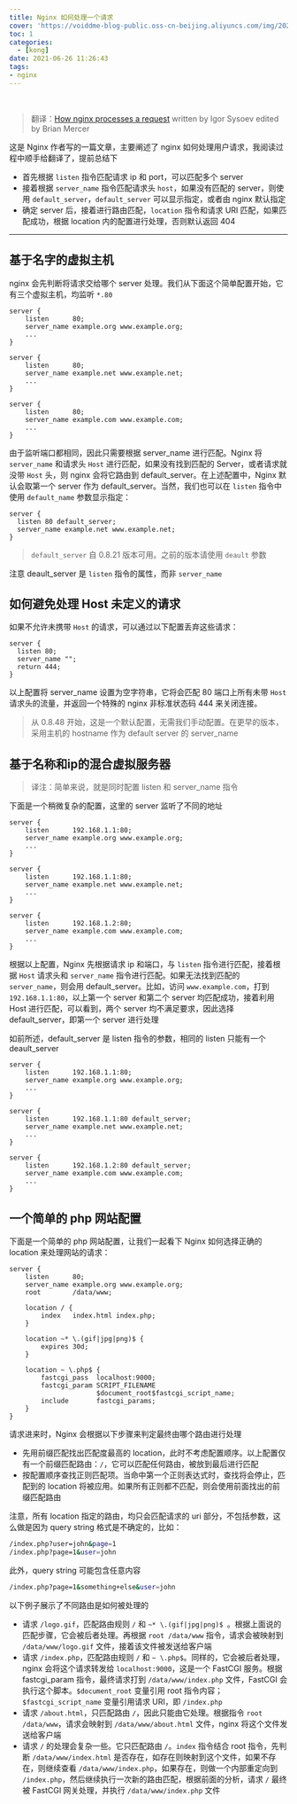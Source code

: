 ```yaml
---
title: Nginx 如何处理一个请求
cover: 'https://voiddme-blog-public.oss-cn-beijing.aliyuncs.com/img/2021/06/20210626131623.png'
toc: 1
categories:
  - [kong]
date: 2021-06-26 11:26:43
tags:
- nginx
---
```


<br>

> 翻译：[How nginx processes a request](https://nginx.org/en/docs/http/request_processing.html)
> written by Igor Sysoev
> edited by Brian Mercer

这是 Nginx 作者写的一篇文章，主要阐述了 nginx 如何处理用户请求，我阅读过程中顺手给翻译了，提前总结下
- 首先根据 `listen` 指令匹配请求 ip 和 port，可以匹配多个 server
- 接着根据 `server_name` 指令匹配请求头 `host`，如果没有匹配的 server，则使用 `default_server`，`default_server` 可以显示指定，或者由 nginx 默认指定
- 确定 server 后，接着进行路由匹配，`location` 指令和请求 URI 匹配，如果匹配成功，根据 location 内的配置进行处理，否则默认返回 404

-----

<!-- more -->

## 基于名字的虚拟主机

nginx 会先判断将请求交给哪个 server 处理。我们从下面这个简单配置开始，它有三个虚拟主机，均监听 `*.80` 

```nginx
server {
    listen      80;
    server_name example.org www.example.org;
    ...
}

server {
    listen      80;
    server_name example.net www.example.net;
    ...
}

server {
    listen      80;
    server_name example.com www.example.com;
    ...
}
```

由于监听端口都相同，因此只需要根据 server_name 进行匹配。Nginx 将 `server_name` 和请求头 `Host` 进行匹配，如果没有找到匹配的 Server，或者请求就没带 `Host` 头，则 nginx 会将它路由到 default_server。在上述配置中，Nginx 默认会取第一个 server 作为 default_server。当然，我们也可以在 `listen` 指令中使用 `default_name` 参数显示指定：

```nginx
server {
  listen 80 default_server;
  server_name example.net www.example.net;
}
```

> `default_server` 自 0.8.21 版本可用。之前的版本请使用 `deault` 参数 

注意 deault_server 是 `listen` 指令的属性，而非 `server_name`

## 如何避免处理 Host 未定义的请求

如果不允许未携带 `Host` 的请求，可以通过以下配置丢弃这些请求：

```nginx
server {
  listen 80;
  server_name "";
  return 444;
}
```

以上配置将 server_name 设置为空字符串，它将会匹配 80 端口上所有未带 `Host` 请求头的流量，并返回一个特殊的 nginx 非标准状态码 444 来关闭连接。

> 从 0.8.48 开始，这是一个默认配置，无需我们手动配置。在更早的版本，采用主机的 hostname 作为 default server 的 server_name

## 基于名称和ip的混合虚拟服务器

> 译注：简单来说，就是同时配置 listen 和 server_name 指令

下面是一个稍微复杂的配置，这里的 server 监听了不同的地址

```nginx
server {
    listen      192.168.1.1:80;
    server_name example.org www.example.org;
    ...
}

server {
    listen      192.168.1.1:80;
    server_name example.net www.example.net;
    ...
}

server {
    listen      192.168.1.2:80;
    server_name example.com www.example.com;
    ...
}
```

根据以上配置，Nginx 先根据请求 ip 和端口，与 `listen` 指令进行匹配，接着根据 `Host` 请求头和 `server_name` 指令进行匹配。如果无法找到匹配的 `server_name`，则会用 default_server。比如，访问 `www.example.com`，打到 `192.168.1.1:80`，以上第一个 server 和第二个 server 均匹配成功，接着利用 Host 进行匹配，可以看到，两个 server 均不满足要求，因此选择 default_server，即第一个 server 进行处理

如前所述，default_server 是 listen 指令的参数，相同的 listen 只能有一个 deault_server

```nginx 
server {
    listen      192.168.1.1:80;
    server_name example.org www.example.org;
    ...
}

server {
    listen      192.168.1.1:80 default_server;
    server_name example.net www.example.net;
    ...
}

server {
    listen      192.168.1.2:80 default_server;
    server_name example.com www.example.com;
    ...
}
```

## 一个简单的 php 网站配置

下面是一个简单的 php 网站配置，让我们一起看下 Nginx 如何选择正确的 location 来处理网站的请求：

```nginx
server {
    listen      80;
    server_name example.org www.example.org;
    root        /data/www;

    location / {
        index   index.html index.php;
    }

    location ~* \.(gif|jpg|png)$ {
        expires 30d;
    }

    location ~ \.php$ {
        fastcgi_pass  localhost:9000;
        fastcgi_param SCRIPT_FILENAME
                      $document_root$fastcgi_script_name;
        include       fastcgi_params;
    }
}
```

请求进来时，Nginx 会根据以下步骤来判定最终由哪个路由进行处理
- 先用前缀匹配找出匹配度最高的 location，此时不考虑配置顺序。以上配置仅有一个前缀匹配路由：`/`，它可以匹配任何路由，被放到最后进行匹配
- 按配置顺序查找正则匹配项。当命中第一个正则表达式时，查找将会停止，匹配到的 location 将被应用。如果所有正则都不匹配，则会使用前面找出的前缀匹配路由

注意，所有 location 指定的路由，均只会匹配请求的 uri 部分，不包括参数，这么做是因为 query string 格式是不确定的，比如：

```bash
/index.php?user=john&page=1
/index.php?page=1&user=john
```

此外，query string 可能包含任意内容

```bash
/index.php?page=1&something+else&user=john
```

以下例子展示了不同路由是如何被处理的
- 请求 `/logo.gif`，匹配路由规则 `/` 和 `~* \.(gif|jpg|png)$ `。根据上面说的匹配步骤，它会被后者处理。再根据 `root /data/www` 指令，请求会被映射到 `/data/www/logo.gif` 文件，接着该文件被发送给客户端
- 请求 `/index.php`，匹配路由规则 `/` 和 `~ \.php$`。同样的，它会被后者处理，nginx 会将这个请求转发给 `localhost:9000`，这是一个 FastCGI 服务。根据 fastcgi_param 指令，最终请求打到 `/data/www/index.php` 文件，FastCGI 会执行这个脚本。`$document_root` 变量引用 root 指令内容；`$fastcgi_script_name` 变量引用请求 URI，即 `/index.php`
- 请求 `/about.html`，只匹配路由 `/`，因此只能由它处理。根据指令 `root /data/www`，请求会映射到 `/data/www/about.html` 文件，nginx 将这个文件发送给客户端
- 请求 `/` 的处理会复杂一些。它只匹配路由 `/`。`index` 指令结合 root 指令，先判断 `/data/www/index.html` 是否存在，如存在则映射到这个文件，如果不存在，则继续查看 `/data/www/index.php`，如果存在，则做一个内部重定向到 `/index.php`，然后继续执行一次新的路由匹配，根据前面的分析，请求 `/` 最终被 FastCGI 网关处理，并执行 `/data/www/index.php` 文件